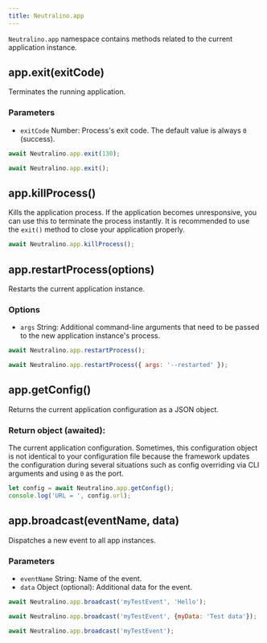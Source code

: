 ```yaml
---
title: Neutralino.app
---
```


`Neutralino.app` namespace contains methods related to the current application instance.

## app.exit(exitCode)
Terminates the running application.

### Parameters

- `exitCode` Number: Process's exit code. The default value is always `0` (success).

```js
await Neutralino.app.exit(130);

await Neutralino.app.exit();
```

## app.killProcess()
Kills the application process. If the application becomes unresponsive,
you can use this to terminate the process instantly. It is recommended
to use the `exit()` method to close your application properly.


```js
await Neutralino.app.killProcess();
```

## app.restartProcess(options)
Restarts the current application instance.

### Options

- `args` String: Additional command-line arguments that need to be passed to the new application instance's process.

```js
await Neutralino.app.restartProcess();

await Neutralino.app.restartProcess({ args: '--restarted' });
```

## app.getConfig()
Returns the current application configuration as a JSON object.

### Return object (awaited):
The current application configuration. Sometimes, this configuration object is not identical to your configuration file
because the framework updates the configuration during several situations such as config overriding via CLI arguments
and using `0` as the port.

```js
let config = await Neutralino.app.getConfig();
console.log('URL = ', config.url);
```

## app.broadcast(eventName, data)
Dispatches a new event to all app instances.


### Parameters

- `eventName` String: Name of the event.
- `data` Object (optional): Additional data for the event.

```js
await Neutralino.app.broadcast('myTestEvent', 'Hello');

await Neutralino.app.broadcast('myTestEvent', {myData: 'Test data'});

await Neutralino.app.broadcast('myTestEvent');
```
